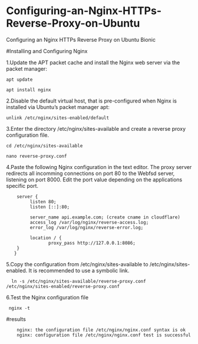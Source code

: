 # Configuring-an-Nginx-HTTPs-Reverse-Proxy-on-Ubuntu
Configuring an Nginx HTTPs Reverse Proxy on Ubuntu Bionic

#Installing and Configuring Nginx

1.Update the APT packet cache and install the Nginx web server via the packet manager:

    apt update
    
    apt install nginx
    
    
2.Disable the default virtual host, that is pre-configured when Nginx is installed via Ubuntu’s packet manager apt:

    unlink /etc/nginx/sites-enabled/default
    
3.Enter the directory /etc/nginx/sites-available and create a reverse proxy configuration file.

    cd /etc/nginx/sites-available
    
    nano reverse-proxy.conf
    
    
4.Paste the following Nginx configuration in the text editor. The proxy server redirects all incomming connections on port 80 to the Webfsd server, listening on port 8000. Edit the port value depending on the applications specific port.
  
        server {
             listen 80;
             listen [::]:80;

             server_name api.example.com; (create cname in cloudflare)
             access_log /var/log/nginx/reverse-access.log;
             error_log /var/log/nginx/reverse-error.log;

             location / {
                    proxy_pass http://127.0.0.1:8086;
        }
       }


5.Copy the configuration from /etc/nginx/sites-available to /etc/nginx/sites-enabled. It is recommended to use a symbolic link.

      ln -s /etc/nginx/sites-available/reverse-proxy.conf /etc/nginx/sites-enabled/reverse-proxy.conf
  
6.Test the Nginx configuration file

     nginx -t
 
 
  #results

        nginx: the configuration file /etc/nginx/nginx.conf syntax is ok
        nginx: configuration file /etc/nginx/nginx.conf test is successful
  
  
